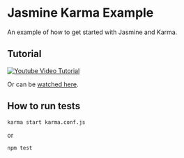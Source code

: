 # Jasmine Karma Example

An example of how to get started with Jasmine and Karma.

## Tutorial

[![Youtube Video Tutorial](https://img.youtube.com/vi/BygnRr4vFl8/0.jpg)](https://www.youtube.com/watch?v=BygnRr4vFl8 "Video Title")

Or can be [watched here](https://www.youtube.com/watch?v=BygnRr4vFl8).

## How to run tests
`karma start karma.conf.js`

or

`npm test`
